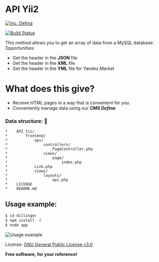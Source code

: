 # API Yii2

[![Inc. Defina](https://definaru.github.io/assets/images/button11.png)](https://defina.ru)

[![Build Status](https://travis-ci.org/joemccann/dillinger.svg?branch=master)](https://travis-ci.org/joemccann/dillinger)

This method allows you to get an array of data from a MySQL database. Opportunities:

  - Get the header in the **JSON** file
  - Get the header in the **XML** file
  - Get the header in the **YML** file for Yandex.Market

# What does this give?

  - Receive HTML pages in a way that is convenient for you.
  - Conveniently manage data using our **_CMS Defina_**


### Data structure:  :pencil:

```
*    API_Yii/
*        frontend/
*            api/
*                controllers/
*                    PageController.php
*                views/
*                    page/
*                        index.php
*            Link.php
*            views/
*                layouts/
*                    api.php
*    LICENSE
*    README.md
```

## Usage example:

```sh
$ cd dillinger
$ npm install -d
$ node app
```
![Usage example](https://definaru.github.io/assets/images/api.png)

License: [GNU General Public License v3.0](https://github.com/DefinaCorporation/Defina/blob/master/LICENSE)


**Free software, for your reference!**
